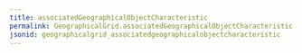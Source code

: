 ```yaml
---
title: associatedGeographicalObjectCharacteristic
permalink: GeographicalGrid.associatedGeographicalObjectCharacteristic.html
jsonid: geographicalgrid_associatedgeographicalobjectcharacteristic
---
```


